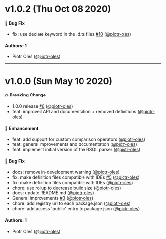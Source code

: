 # v1.0.2 (Thu Oct 08 2020)

#### 🐛 Bug Fix

- fix: use declare keyword in the .d.ts files [#10](https://github.com/piotr-oles/rsql/pull/10) ([@piotr-oles](https://github.com/piotr-oles))

#### Authors: 1

- Piotr Oleś ([@piotr-oles](https://github.com/piotr-oles))

---

# v1.0.0 (Sun May 10 2020)

#### 💥 Breaking Change

- 1.0.0 release [#6](https://github.com/piotr-oles/rsql/pull/6) ([@piotr-oles](https://github.com/piotr-oles))
- feat: improved API and documentation + removed definitions ([@piotr-oles](https://github.com/piotr-oles))

#### 🚀 Enhancement

- feat: add support for custom comparison operators ([@piotr-oles](https://github.com/piotr-oles))
- feat: general improvements and documentation ([@piotr-oles](https://github.com/piotr-oles))
- feat: implement initial version of the RSQL parser ([@piotr-oles](https://github.com/piotr-oles))

#### 🐛 Bug Fix

- docs: remove in-development warning ([@piotr-oles](https://github.com/piotr-oles))
- fix: make definition files compatible with IDEs [#5](https://github.com/piotr-oles/rsql/pull/5) ([@piotr-oles](https://github.com/piotr-oles))
- fix: make definition files compatible with IDEs ([@piotr-oles](https://github.com/piotr-oles))
- chore: use rollup to decrease build size ([@piotr-oles](https://github.com/piotr-oles))
- docs: update README.md ([@piotr-oles](https://github.com/piotr-oles))
- General improvements [#3](https://github.com/piotr-oles/rsql/pull/3) ([@piotr-oles](https://github.com/piotr-oles))
- chore: add registry url to each package.json ([@piotr-oles](https://github.com/piotr-oles))
- chore: add access 'public' entry to package.json ([@piotr-oles](https://github.com/piotr-oles))

#### Authors: 1

- Piotr Oleś ([@piotr-oles](https://github.com/piotr-oles))